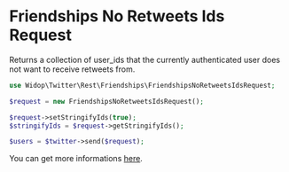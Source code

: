 # Friendships No Retweets Ids Request

Returns a collection of user_ids that the currently authenticated user does not want to receive retweets from.

``` php
use Widop\Twitter\Rest\Friendships\FriendshipsNoRetweetsIdsRequest;

$request = new FriendshipsNoRetweetsIdsRequest();

$request->setStringifyIds(true);
$stringifyIds = $request->getStringifyIds();

$users = $twitter->send($request);
```

You can get more informations [here](https://dev.twitter.com/docs/api/1.1/get/friendships/no_retweets/ids).
